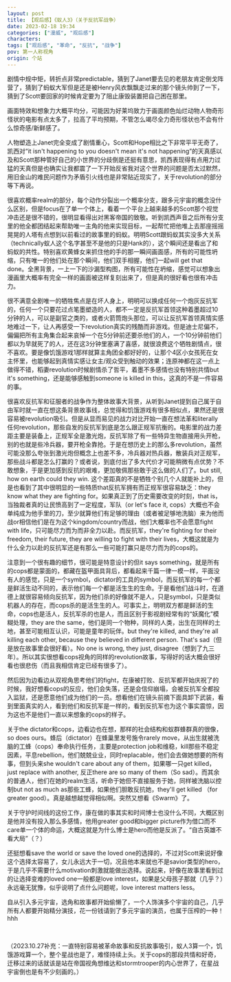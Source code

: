 ```yaml
---
layout: post
title: 【观后感】《蚁人3》（关于反抗军战争）
date: 2023-02-18 19:34
categories: ["漫威", "观后感"]
characters: 
tags: ["观后感", "革命", "反抗", "战争"]
pov: 第一人称视角
origin: 个站
---
```


剧情中规中矩，转折点非常predictable，猜到了Janet要去见的老朋友肯定倒戈阵营了，猜到了蚂蚁大军但是还是被Henry风衣飘飘走过来的那个镜头帅到了一下，猜到了Scott要回家的时候肯定要为了阻止康毁装置把自己困在那里。

画面特效和想象力大概平均分，可能因为好莱坞致力于画面颜色灿烂动物人物奇形怪状的电影有点太多了，拉高了平均预期，不管怎么竭尽全力奇形怪状也不会有什么惊奇感/新鲜感了。

人物塑造上Janet完全变成了剧情重心，Scott和Hope相比之下非常平平无奇了，凯西对“it isn't happening to you doesn't mean it's not happening”的天真感以及和Scott那种管好自己的小世界的分歧倒是还挺有意思，凯西表现得有点用力过猛的天真但是也确实让我都震了一下开始反省我对这个世界的问题是否太过默然，用旧金山的难民问题作为矛盾引火线也是非常贴近现实了，关于revolution的部分等下再说。

很喜欢概率realm的部分，每个动作分裂出一个概率分支，跟多元宇宙的概念没什么区别，但是focus在了单一个体上，看着一个平台上越来越多的Scott那个视觉冲击还是很不错的，很明显看得出对黑客帝国的致敬。听到凯西声音之后所有分支里的他全都团结起来帮助唯一主角的他来实现目标，一起帮忙把他堆上去那座摇摇晃晃的人塔有点想到以前看过的故事里的蚂蚁。明明Scott跟蚂蚁其实没多大关系（technically蚁人这个名字甚至不是他的只是Hank的），这个瞬间还是看出了和蚂蚁的共性。特别喜欢黄蜂女来抓住他的手的那一瞬间画面感，所有的可能性坍缩，只有唯一的他们处在那个瞬间，他们双手相握，他们一起will get that done。全黑背景，一上一下的沙漏型构图，所有可能性在坍缩，感觉可以想象出漫画里大概率有完全一样的画面被这样复刻出来了，但是真的很好看也很有冲击力。

很不满意全剧唯一的牺牲焦点是在坏人身上，明明可以换成任何一个炮灰反抗军的，任何一个只要花过点笔墨塑造的人，都不一定是反抗军首领这种着墨超过10分钟的人，可以是副官之类的，或者火箭筒炮头那位，可以让反抗军首领真情实感地难过一下，让人再感受一下revolution真实的残酷而非游戏。但是迪士尼偏不，偏偏把所有主角集合起来哀悼一个在5分钟前还要杀他们的人，一个10分钟前他们都以为早就死了的人，还在这3分钟里塞满了喜感，就很浪费这个牺牲剧情点，很不喜欢。要是像饥饿游戏1那样就算主角团全都好好的，让那个4区小女孩死在女主怀里，也能够起到真情实感让女主/观众受到触动的效果；连原神都在这一点上做得不错，稻妻revolution时候剧情杀了哲平，着墨不多感情也没有特别共情but it's something，还是能够感触到someone is killed in this，这真的不是一件容易的事。

很喜欢反抗军和征服者的战争作为整体故事大背景，从听到Janet提到自己属于自由军时就一直在想这条背景故事线，总觉得和饥饿游戏有很多相似点，果然还是很容易被revolution吸引。但是从显而易见的战力对比开始一直在想法革和literally任何revolution，那些自发的反抗军到底是怎么跟正规军抗衡的。电影里的战力差距主要是装备上，正规军全是激光炮，反抗军除了有一些特异生物直接用头开枪，别的也就是些冷兵器，要开枪全靠抢。于是在想历史上的那么多revolution，虽然可能没那么夸张到激光炮但概念上也差不多，冷兵器对热兵器，散装兵对正规军，那些战斗都是怎么打赢的？或者说，到底付出了多大代价才可能稍微有点优势？不敢想象，于是更加感到反抗的艰难，更加敬佩那些敢于这么做的人们了。but still, how on earth could they win. 这个差距真的不是牺牲个别几个人就能补上的，但是也看到了其中很明显的一些特质that反抗军拥有而正规军很容易缺乏：they know what they are fighting for。如果真正到了历史需要改变的时刻，that is，当独裁者真的让民愤高到了一定程度，军队（or let's face it, cops）大概也不会单纯成为他手里的刀，至少就算他们有足够的理由（或者被足够地洗脑）来为他而战or相信他们是在为这个kingdom/country而战，他们大概率也不会愿意fight with life，只可能尽力而为而非全力以赴。而反抗军，they're fighting for their freedom, their future, they are willing to fight with their lives，大概这就是为什么全力以赴的反抗军还是有那么一些可能打赢只是尽力而为的cops的。

注意到一个很有趣的细节，很可能是特意设计的但it says something，就是所有的cops都是蒙面的，都藏在盔甲面具背后，都看起来千篇一律一模一样，平面没有人的感觉，只是一个symbol，dictator的工具的symbol，而反抗军的每一个都是鲜活生动不同的，表示他们每一个都是活生生的生命。于是看他们战斗时，在道德上就很容易倾向反抗军，因为他们杀的好像就不是人，只是symbol，只是类似机器人的存在，而cops杀的是活生生的人。可事实上，明明双方都是鲜活的生命，cops也是活人，反抗军杀的也是人，而且区别于影视剧经常有的“妖魔化”模糊处理，they are the same，他们是同一个物种，同样的人类，出生在同样的土地，甚至可能相互认识，可能是童年的玩伴。but they're killed, and they're all killing each other, because they believed in different person. That's sad（但是放在故事里会很好看）。No one is wrong, they just, disagree（想到了九三年）。所以其实很想看cops视角的同样的revolution故事，写得好的话大概会很好看也很悲伤（而且我相信肯定已经有很多了）。

然后因为边看边从双视角思考他们的fight，在康被打败、反抗军都开始庆祝了的时候，我好想看cops的反应，他们会失落，还是会信仰崩塌，会被反抗军全都投入监狱，还是愿意他们成为他们的一员。想看他们在镜头前摘下面具卸下武装，看到里面真实的人，看到他们和反抗军是一样的，看到反抗军也为这个事实震惊，因为这也不是他们一直以来想象的cops的样子。

关于the dictator和cops，边看边也在想，那样的社会结构和蚁群蜂群真的很像，so does ours。蜂后（dictator）在蜂巢里发号施令rarely move，从出生就被洗脑的工蜂（cops）奉命执行任务，主要是protection job和维稳，kill那些不稳定因素，平息rebellion，他们兢兢业业，同时replacable，他们会去做她想要的所有事，但到头来she wouldn't care about any of them，如果哪一只get killed，just replace with another, 反正there are so many of them（So sad）。而其余的普通人，他们在她的realm生活，听命于她但不直接服务于她，同样被洗脑以控制but not as much as那些工蜂，如果他们胆敢反抗她，they'll get killed （for greater good）。真是越想越觉得相似啊。突然又想看《Swarm》了。

关于守护时间线的这份工作，康在做的事其实和时间博士也没什么不同，大概区别是他并没有投入那么多感情，他用greater good和bigger picture作为借口而不care单一个体的命运，大概这就是为什么博士是hero而他是反派了。“自古英雄不看大局”（？）

还挺想看save the world or save the loved one的选择的，不过对Scott来说好像这个选择太容易了，女儿永远大于一切，况且他本来就也不是savior类型的hero，于是几乎不需要什么motivation刺激就能做出选择。说起来，好像在故事里看到过的让选择变难的loved one一般都是love interest，如果是父母孩子那就（几乎？）永远毫无犹豫，似乎说明了点什么问题呢，love interest matters less。

自从引入多元宇宙，选角和故事都开始偷懒了，一个人饰演多个宇宙的自己，几乎所有人都要开始精分演技，花一份钱请到了多元宇宙的演员，也属于压榨的一种！hhh

<br>

（2023.10.27补充：一直特别容易被革命故事和反抗故事吸引，蚁人3算一个，饥饿游戏算一个，整个星战也是了，难怪持续上头。关于cops的那段共情和好奇，迁移过来的话就该是站在帝国视角想维达和stormtrooper的内心世界了，在星战宇宙倒也是有不少刻画的。）
